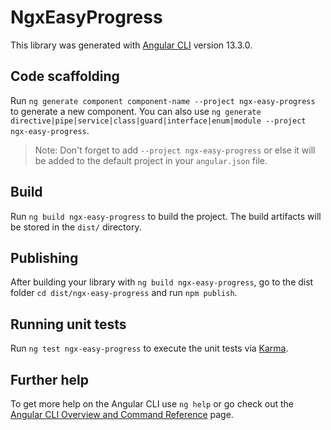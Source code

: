 # NgxEasyProgress

This library was generated with [Angular CLI](https://github.com/angular/angular-cli) version 13.3.0.

## Code scaffolding

Run `ng generate component component-name --project ngx-easy-progress` to generate a new component. You can also use `ng generate directive|pipe|service|class|guard|interface|enum|module --project ngx-easy-progress`.
> Note: Don't forget to add `--project ngx-easy-progress` or else it will be added to the default project in your `angular.json` file. 

## Build

Run `ng build ngx-easy-progress` to build the project. The build artifacts will be stored in the `dist/` directory.

## Publishing

After building your library with `ng build ngx-easy-progress`, go to the dist folder `cd dist/ngx-easy-progress` and run `npm publish`.

## Running unit tests

Run `ng test ngx-easy-progress` to execute the unit tests via [Karma](https://karma-runner.github.io).

## Further help

To get more help on the Angular CLI use `ng help` or go check out the [Angular CLI Overview and Command Reference](https://angular.io/cli) page.
